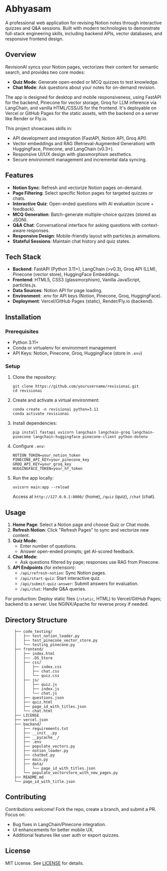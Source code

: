 # Abhyasam
<!-- Replace with actual logo if available -->

A professional web application for revising Notion notes through interactive quizzes and Q&A sessions. Built with modern technologies to demonstrate full-stack engineering skills, including backend APIs, vector databases, and responsive frontend design.

## Overview

RevisionAI syncs your Notion pages, vectorizes their content for semantic search, and provides two core modes:
- **Quiz Mode**: Generate open-ended or MCQ quizzes to test knowledge.
- **Chat Mode**: Ask questions about your notes for on-demand revision.

The app is designed for desktop and mobile responsiveness, using FastAPI for the backend, Pinecone for vector storage, Groq for LLM inference via LangChain, and vanilla HTML/CSS/JS for the frontend. It's deployable on Vercel or GitHub Pages for the static assets, with the backend on a server like Render or Fly.io.

This project showcases skills in:
- API development and integration (FastAPI, Notion API, Groq API).
- Vector embeddings and RAG (Retrieval-Augmented Generation) with HuggingFace, Pinecone, and LangChain (v0.3+).
- Responsive UI/UX design with glassmorphism aesthetics.
- Secure environment management and incremental data syncing.

## Features

- **Notion Sync**: Refresh and vectorize Notion pages on-demand.
- **Page Filtering**: Select specific Notion pages for targeted quizzes or chats.
- **Interactive Quiz**: Open-ended questions with AI evaluation (score + feedback).
- **MCQ Generation**: Batch-generate multiple-choice quizzes (stored as JSON).
- **Q&A Chat**: Conversational interface for asking questions with context-aware responses.
- **Responsive Design**: Mobile-friendly layout with particles.js animations.
- **Stateful Sessions**: Maintain chat history and quiz states.

## Tech Stack

- **Backend**: FastAPI (Python 3.11+), LangChain (>v0.3), Groq API (LLM), Pinecone (vector store), HuggingFace Embeddings.
- **Frontend**: HTML5, CSS3 (glassmorphism), Vanilla JavaScript, particles.js.
- **Data Sources**: Notion API for page loading.
- **Environment**: .env for API keys (Notion, Pinecone, Groq, HuggingFace).
- **Deployment**: Vercel/GitHub Pages (static), Render/Fly.io (backend).

## Installation

### Prerequisites
- Python 3.11+
- Conda or virtualenv for environment management
- API Keys: Notion, Pinecone, Groq, HuggingFace (store in `.env`)

### Setup
1. Clone the repository:
   ```
   git clone https://github.com/yourusername/revisionai.git
   cd revisionai
   ```

2. Create and activate a virtual environment:
   ```
   conda create -n revisionai python=3.11
   conda activate revisionai
   ```

3. Install dependencies:
   ```
   pip install fastapi uvicorn langchain langchain-groq langchain-pinecone langchain-huggingface pinecone-client python-dotenv
   ```

4. Configure `.env`:
   ```
   NOTION_TOKEN=your_notion_token
   PINECONE_API_KEY=your_pinecone_key
   GROQ_API_KEY=your_groq_key
   HUGGINGFACE_TOKEN=your_hf_token
   ```

5. Run the app locally:
   ```
   uvicorn main:app --reload
   ```
   Access at `http://127.0.0.1:8000/` (home), `/quiz` (quiz), `/chat` (chat).

## Usage

1. **Home Page**: Select a Notion page and choose Quiz or Chat mode.
2. **Refresh Notion**: Click "Refresh Pages" to sync and vectorize new content.
3. **Quiz Mode**:
   - Enter number of questions.
   - Answer open-ended prompts; get AI-scored feedback.
4. **Chat Mode**:
   - Ask questions filtered by page; responses use RAG from Pinecone.
5. **API Endpoints** (for extension):
   - `/api/refresh-notion`: Sync Notion pages.
   - `/api/start-quiz`: Start interactive quiz.
   - `/api/submit-quiz-answer`: Submit answers for evaluation.
   - `/api/chat`: Handle Q&A queries.

For production: Deploy static files (`/static`, HTML) to Vercel/GitHub Pages; backend to a server. Use NGINX/Apache for reverse proxy if needed.

## Directory Structure

```
    ├── code_testing/
    │   ├── test_notion_loader.py
    │   ├── test_pinecone_vector_store.py
    │   └── testing_pinecone.py
    ├── frontend/
    │   ├── index.html
    │   ├── .DS_Store
    │   ├── css/
    │   │   ├── index.css
    │   │   ├── chat.css
    │   │   └── quiz.css
    │   ├── js/
    │   │   ├── quiz.js
    │   │   ├── index.js
    │   │   └── chat.js
    │   ├── questions.json
    │   ├── quiz.html
    │   ├── page_id_with_titles.json
    │   └── chat.html
    ├── LICENSE
    ├── vercel.json
    ├── backend/
    │   ├── requirements.txt
    │   ├── __init__.py
    │   ├── __pycache__/
    │   ├── .env
    │   ├── populate_vectors.py
    │   ├── notion_loader.py
    │   ├── chatbot.py
    │   ├── main.py
    │   ├── data/
    │   │   └── page_id_with_titles.json
    │   └── populate_vectorstore_with_new_pages.py
    ├── README.md
    └── page_id_with_title.json
```

## Contributing

Contributions welcome! Fork the repo, create a branch, and submit a PR. Focus on:
- Bug fixes in LangChain/Pinecone integration.
- UI enhancements for better mobile UX.
- Additional features like user auth or export quizzes.

## License

MIT License. See [LICENSE](LICENSE) for details.


